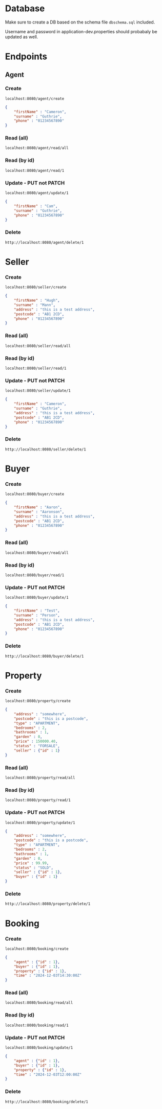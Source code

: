 # Database

Make sure to create a DB based on the schema file `dbschema.sql` included.

Username and password in application-dev.properties should probabaly be updated as well.

# Endpoints

## Agent

### Create

`localhost:8080/agent/create`

```json
{
    "firstName" : "Cameron",
    "surname" : "Guthrie",
    "phone" : "01234567890"
}
```

### Read (all)

`localhost:8080/agent/read/all`

### Read (by id)

`localhost:8080/agent/read/1`

### Update - PUT not PATCH

`localhost:8080/agent/update/1`

```json
{
    "firstName" : "Cam",
    "surname" : "Guthrie",
    "phone" : "01234567890"
}
```

### Delete

`http://localhost:8080/agent/delete/1`

# Seller

### Create

`localhost:8080/seller/create`

```json
{
    "firstName" : "Hugh",
    "surname" : "Mann",
    "address" : "this is a test address",
    "postcode" : "AB1 2CD",
    "phone" : "01234567890"
}
```

### Read (all)

`localhost:8080/seller/read/all`

### Read (by id)

`localhost:8080/seller/read/1`

### Update - PUT not PATCH

`localhost:8080/seller/update/1`

```json
{
    "firstName" : "Cameron",
    "surname" : "Guthrie",
    "address" : "this is a test address",
    "postcode" : "AB1 2CD",
    "phone" : "01234567890"
}
```

### Delete

`http://localhost:8080/seller/delete/1`

# Buyer

### Create

`localhost:8080/buyer/create`

```json
{
    "firstName" : "Aaron",
    "surname" : "Aaronson",
    "address" : "this is a test address",
    "postcode" : "AB1 2CD",
    "phone" : "01234567890"
}
```

### Read (all)

`localhost:8080/buyer/read/all`

### Read (by id)

`localhost:8080/buyer/read/1`

### Update - PUT not PATCH

`localhost:8080/buyer/update/1`

```json
{
    "firstName" : "Test",
    "surname" : "Person",
    "address" : "this is a test address",
    "postcode" : "AB1 2CD",
    "phone" : "01234567890"
}
```

### Delete

`http://localhost:8080/buyer/delete/1`

# Property

### Create

`localhost:8080/property/create`

```json
{
    "address" : "somewhere",
    "postcode" : "this is a postcode",
    "type" : "APARTMENT",
    "bedrooms" : 2,
    "bathrooms" : 1,
    "garden" : 0,
    "price" : 150000.40,
    "status" : "FORSALE",
    "seller" : {"id" : 1}
}
```

### Read (all)

`localhost:8080/property/read/all`

### Read (by id)

`localhost:8080/property/read/1`

### Update - PUT not PATCH

`localhost:8080/property/update/1`

```json
{
    "address" : "somewhere",
    "postcode" : "this is a postcode",
    "type" : "APARTMENT",
    "bedrooms" : 2,
    "bathrooms" : 1,
    "garden" : 0,
    "price" : 99.99,
    "status" : "SOLD",
    "seller" : {"id" : 1},
    "buyer" : {"id" : 1}
}
```

### Delete

`http://localhost:8080/property/delete/1`

# Booking

### Create

`localhost:8080/booking/create`

```json
{
    "agent" : {"id" : 1},
    "buyer" : {"id" : 1},
    "property" : {"id" : 1},
    "time" : "2024-12-03T14:30:00Z"
}
```

### Read (all)

`localhost:8080/booking/read/all`

### Read (by id)

`localhost:8080/booking/read/1`

### Update - PUT not PATCH

`localhost:8080/booking/update/1`

```json
{
    "agent" : {"id" : 1},
    "buyer" : {"id" : 1},
    "property" : {"id" : 1},
    "time" : "2024-12-03T12:00:00Z"
}
```

### Delete

`http://localhost:8080/booking/delete/1`
